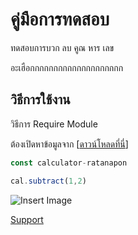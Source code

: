 # คู่มือการทดสอบ

ทดสอบการบวก ลบ คูณ หาร เลข

อะเฮือกกกกกกกกกกกกกกกกกกกก

## วิธีการใช้งาน

วิธีการ Require Module

ต้องเปิดหาข้อมูลจาก [[ดาวน์โหลดที่นี่](www.google.com)]

```js
const calculator-ratanapon
```

```js
cal.subtract(1,2)
```

![Insert Image](https://user-images.githubusercontent.com/53287174/61846502-838d8a80-aed1-11e9-9f4b-a49912083a38.png)

[Support](SUPPORT.md) 